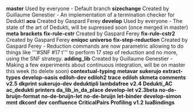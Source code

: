 **master** Used by everyone - Default branch
**sizechange** Created by Guillaume Genestier - An implementation of a termination checker for Dedukti
**acu** Created by Gaspard Ferey
**develop** Used by everyone - The state of the art of Dedukti, will be supressed soon (once merged in master)
**meta** 
**brackets**
**fix-rule-cstr** Created by Gaspard Ferey
**fix-rule-cstr2** Created by Gaspard Ferey
**eniqoc**
**universo**
**fix-step-reduction** Created by Gaspard Ferey - Reduction commands are now parametric allowing to do things like '''#SNF #17 t''' to perform 17 step of reduction and no more, using the SNF strategy.
**adding_lib** Created by Guillaume Genestier - Making a few experiments about continuous integration, will be on master this week (to delete soon)
**contextual-typing** 
**metavar**
**sukerujo**
**extract-types**
**develop-oasis**
**ediloh-dev**
**ediloh2**
**trace** 
**ediloh** 
**skmeta**
**comments**
**v2.5**
**dkprint**
**sukerujo-dev**
**deduktipli**
**lambdafree**
**v2.4**
**Dedukti_AC**
**ac_dedukti**
**printers**
**da_lib_in_da_place**
**develop-let**
**v2.3beta**
**no-de-bruijn-format**
**no-de-bruijn-let**
**no-de-bruijn**
**let-binder**
**develop-simon**
**mmt**
**dkconf**
**dev**
**confluence**
**CriticalPairs**
**Profiling**
**v1.2**
**luaBindings**